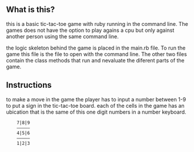 What is this?
---
this is a basic tic-tac-toe game with ruby running in the command line. The games does not have the option to play agains a cpu but only against another person using the same command line.

the logic skeleton behind the game is placed in the main.rb file. To run the game this file is the file to open with the command line. The other two files contain the class methods that run and nevaluate the diferent parts of the game.

Instructions
---
to make a move in the game the  player has to input a number between 1-9 to put a sign in the tic-tac-toe board. each of the  cells in the game has an ubication that is the same of this one digit numbers in a number keyboard.

        7|8|9
        —————
        4|5|6
        —————
        1|2|3